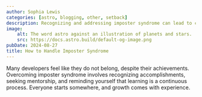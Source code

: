 ```yaml
---
author: Sophia Lewis
categories: [astro, blogging, other, setback]
description: Recognizing and addressing imposter syndrome can lead to confidence and growth.
image:
    alt: The word astro against an illustration of planets and stars.
    src: https://docs.astro.build/default-og-image.png
pubDate: 2024-08-27
title: How to Handle Imposter Syndrome
---
```


Many developers feel like they do not belong, despite their achievements. Overcoming imposter syndrome involves recognizing accomplishments, seeking mentorship, and reminding yourself that learning is a continuous process. Everyone starts somewhere, and growth comes with experience.
